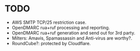 # TODO

- AWS SMTP TCP/25 restriction case.
- OpenDMARC rua+ruf processing and reporting.
- OpenDMARC rua+ruf generation and send out for 3rd party.
- Milters: Amavis, Spamassassin and Anti-virus are worthy?.
- RoundCube?: protected by Cloudflare.
